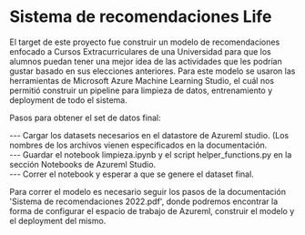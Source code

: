 # Sistema de recomendaciones Life

El target de este proyecto fue construir un modelo de recomendaciones enfocado a Cursos Extracurriculares de una Universidad para que los alumnos puedan tener una mejor idea de las actividades que les podrían gustar basado en sus elecciones anteriores. 
Para este modelo se usaron las herramientas de Microsoft Azure Machine Learning Studio, el cuál nos permitió construir un pipeline para limpieza de datos, entrenamiento y deployment de todo el sistema.

Pasos para obtener el set de datos final: 

--- Cargar los datasets necesarios en el datastore de Azureml studio. (Los nombres de los archivos vienen especificados en la documentación.   
  --- Guardar el notebook limpieza.ipynb y el script helper_functions.py en la sección Notebooks de Azureml Studio.    
--- Correr el notebook y esperar a que se genere el dataset final.

Para correr el modelo es necesario seguir los pasos de la documentación 'Sistema de recomendaciones 2022.pdf', donde podremos encontrar la forma de configurar el espacio de trabajo de Azureml, construir el modelo y el deployment del mismo.
